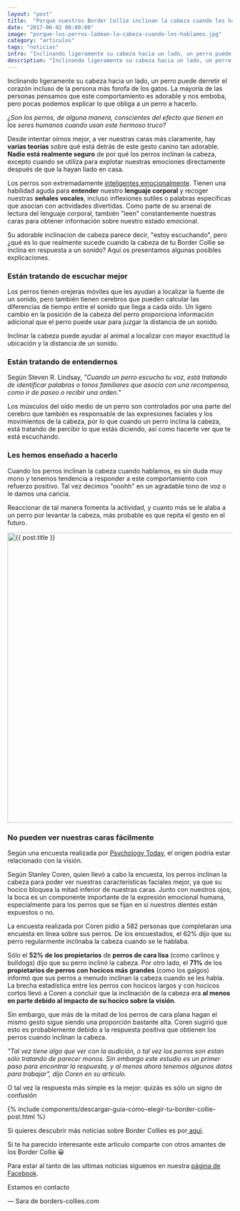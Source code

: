 ```yaml
---
layout: "post"
title:  "Porque nuestros Border Collie inclinan la cabeza cuando les hablamos? No es solo para parecer adorables 😆"
date: "2017-06-02 08:00:00"
image: "porque-los-perros-ladean-la-cabeza-cuando-les-hablamos.jpg"
category: "articulos"
tags: "noticias"
intro: "Inclinando ligeramente su cabeza hacia un lado, un perro puede derretir el corazón incluso de la persona más forofa de los gatos. La mayoría de las personas pensamos que este comportamiento es adorable y nos emboba, pero pocas podemos explicar lo que obliga a un perro a hacerlo."
description: "Inclinando ligeramente su cabeza hacia un lado, un perro puede derretir el corazón incluso de la persona más forofa de los gatos."
---
```


Inclinando ligeramente su cabeza hacia un lado, un perro puede derretir el corazón incluso de la persona más forofa de los gatos. La mayoría de las personas pensamos que este comportamiento es adorable y nos emboba, pero pocas podemos explicar lo que obliga a un perro a hacerlo.

_¿Son los perros, de alguna manera, conscientes del efecto que tienen en los seres humanos cuando usan este hermoso truco?_

Desde intentar oírnos mejor, a ver nuestras caras más claramente, hay **varias teorías** sobre qué está detrás de este gesto canino tan adorable.
**Nadie está realmente seguro** de por qué los perros inclinan la cabeza, excepto cuando se utiliza para explotar nuestras emociones directamente después de que la hayan liado en casa.

Los perros son extremadamente [inteligentes emocionalmente](http://www.borders-collies.com/como-contribuye-tu-perro-a-tu-salud/). Tienen una habilidad aguda para **entender** nuestro **lenguaje corporal** y recoger nuestras **señales vocales**, incluso inflexiones sutiles o palabras específicas que asocian con actividades divertidas. Como parte de su arsenal de lectura del lenguaje corporal, también "leen" constantemente nuestras caras para obtener información sobre nuestro estado emocional.

Su adorable inclinacion de cabeza parece decir, "estoy escuchando", pero ¿qué es lo que realmente sucede cuando la cabeza de tu Border Collie se inclina en respuesta a un sonido?
Aquí os presentamos algunas posibles explicaciones.

### Están tratando de escuchar mejor

Los perros tienen orejeras móviles que les ayudan a localizar la fuente de un sonido, pero también tienen cerebros que pueden calcular las diferencias de tiempo entre el sonido que llega a cada oído. Un ligero cambio en la posición de la cabeza del perro proporciona información adicional que el perro puede usar para juzgar la distancia de un sonido.

Inclinar la cabeza puede ayudar al animal a localizar con mayor exactitud la ubicación y la distancia de un sonido.

### Están tratando de entendernos

Según Steven R. Lindsay, _"Cuando un perro escucha tu voz, está tratando de identificar palabras o tonos familiares que asocia con una recompensa, como ir de paseo o recibir una orden."_

Los músculos del oído medio de un perro son controlados por una parte del cerebro que también es responsable de las expresiones faciales y los movimientos de la cabeza, por lo que cuando un perro inclina la cabeza, está tratando de percibir lo que estás diciendo, así como hacerte ver que te está escuchando.

### Les hemos enseñado a hacerlo

Cuando los perros inclinan la cabeza cuando hablamos, es sin duda muy mono y tenemos tendencia a responder a este comportamiento con refuerzo positivo. Tal vez decimos "ooohh" en un agradable tono de voz o le damos una caricia.

Reaccionar de tal manera fomenta la actividad, y cuanto más se le alaba a un perro por levantar la cabeza, más probable es que repita el gesto en el futuro.

<div class="text-center">
 <img src= "{{site.url}}/assets/img/articulos/porque-nuestros-border-collie-ladean-la-cabeza-cuando-les-hablamos.jpg" width="650" height="auto" alt="{{ post.title }}">
</div>

### No pueden ver nuestras caras fácilmente

Según una encuesta realizada por [Psychology Today](https://www.psychologytoday.com/blog/canine-corner/201312/why-do-some-dogs-tilt-their-heads-when-we-talk-them), el origen podría estar relacionado con la visión.

Según Stanley Coren, quien llevó a cabo la encuesta, los perros inclinan la cabeza para poder ver nuestras características faciales mejor, ya que su hocico bloquea la mitad inferior de nuestras caras. Junto con nuestros ojos, la boca es un componente importante de la expresión emocional humana, especialmente para los perros que se fijan en si nuestros dientes están expuestos o no.

La encuesta realizada por Coren pidió a 582 personas que completaran una encuesta en línea sobre sus perros. De los encuestados, el 62% dijo que su perro regularmente inclinaba la cabeza cuando se le hablaba.

Sólo el **52% de los propietarios** de **perros de cara lisa** (como carlinos y bulldogs) dijo que su perro inclinó la cabeza. Por otro lado, el **71%** de los **propietarios de perros con hocicos más grandes** (como los galgos) informó que sus perros a menudo inclinan la cabeza cuando se les habla. La brecha estadística entre los perros con hocicos largos y con hocicos cortos llevó a Coren a concluir que la inclinación de la cabeza era **al menos en parte debido al impacto de su hocico sobre la visión**.

Sin embargo, que más de la mitad de los perros de cara plana hagan el mismo gesto sigue siendo una proporción bastante alta. Coren sugirió que esto es probablemente debido a la respuesta positiva que obtienen los perros cuando inclinan la cabeza.

_"Tal vez tiene algo que ver con la audición, o tal vez los perros son estan sólo tratando de parecer monos. Sin embargo este estudio es un primer paso para encontrar la respuesta, y al menos ahora tenemos algunos datos para trabajar", dijo Coren  en su artículo._

O tal vez la respuesta más simple es la mejor: quizás es sólo un signo de confusión

{% include components/descargar-guia-como-elegir-tu-border-collie-post.html %}

Si quieres descubrir más noticias sobre Border Collies es por<a href="{{ site.url }}/border-collie-noticias/"> aquí</a>.

Si te ha parecido interesante este artículo comparte con otros amantes de los Border Collie 😀

Para estar al tanto de las ultimas noticias siguenos en nuestra [página de Facebook](https://www.facebook.com/borderscolliescom/).

Estamos en contacto

— Sara de borders-collies.com
